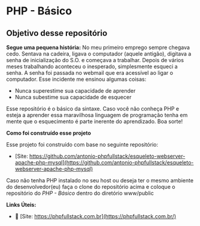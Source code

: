 # PHP - Básico

## Objetivo desse repositório

**Segue uma pequena história:** No meu primeiro emprego sempre chegava cedo. Sentava na cadeira, ligava o computador
(aquele antigão), digitava a senha de inicialização do S.O. e começava a trabalhar. Depois de vários meses trabalhando
aconteceu o inesperado, simplesmente esqueci a senha. A senha foi passada no webmail que era acessível ao ligar o 
computador. Esse incidente me ensinou algumas coisas:

- Nunca superestime sua capacidade de aprender
- Nunca subestime sua capacidade de esquecer

Esse repositório é o básico da sintaxe. Caso você não conheça PHP e esteja a aprender essa maravilhosa
linguagem de programação tenha em mente que o esquecimento é parte inerente do aprendizado. Boa sorte!

**Como foi construído esse projeto**

Esse projeto foi construído com base no seguinte repositório:

- [Site: https://github.com/antonio-phpfullstack/esqueleto-webserver-apache-php-mysql](https://github.com/antonio-phpfullstack/esqueleto-webserver-apache-php-mysql)

Caso não tenha PHP instalado no seu host ou deseja ter o mesmo ambiente do desenvolvedor(eu) faça o clone do 
repositório acima e coloque o repositório do *PHP - Básico* dentro do diretório www/public

**Links Úteis:**

- :tada: [Site: https://phpfullstack.com.br](https://phpfullstack.com.br/)